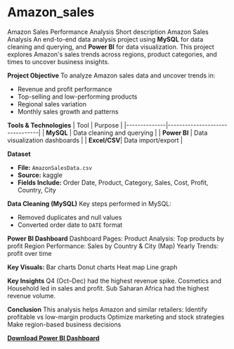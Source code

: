 # Amazon_sales
Amazon Sales Performance Analysis 
Short description
Amazon Sales Analysis An end-to-end data analysis project using **MySQL** for data cleaning and querying, and **Power BI** for data visualization. This project explores Amazon's sales trends across regions, product categories, and times to uncover business insights.

**Project Objective**
To analyze Amazon sales data and uncover trends in:
- Revenue and profit performance
- Top-selling and low-performing products
- Regional sales variation
- Monthly sales growth and patterns

**Tools & Technologies**
| Tool         | Purpose                        |
|--------------|--------------------------------|
| **MySQL**    | Data cleaning and querying     |
| **Power BI** | Data visualization dashboards  |
| **Excel/CSV**| Data import/export             |

**Dataset**
- **File:** `AmazonSalesData.csv`
- **Source:** kaggle
- **Fields Include:** Order Date, Product, Category, Sales, Cost, Profit, Country, City

**Data Cleaning (MySQL)**
Key steps performed in MySQL:
- Removed duplicates and null values
- Converted order date to `DATE` format

 **Power BI Dashboard**
Dashboard Pages:
Product Analysis: Top products by profit
Region Performance: Sales by Country & City (Map)
Yearly Trends: profit over time

**Key Visuals:**
Bar charts
Donut charts
Heat map
Line graph

 **Key Insights**
Q4 (Oct–Dec) had the highest revenue spike.
Cosmetics and Household led in sales and profit.
 Sub Saharan Africa had the highest revenue volume.
 

**Conclusion**
This analysis helps Amazon and similar retailers:
Identify profitable vs low-margin products
Optimize marketing and stock strategies
Make region-based business decisions

**[Download Power BI Dashboard](Amazonsales.pbix)**



